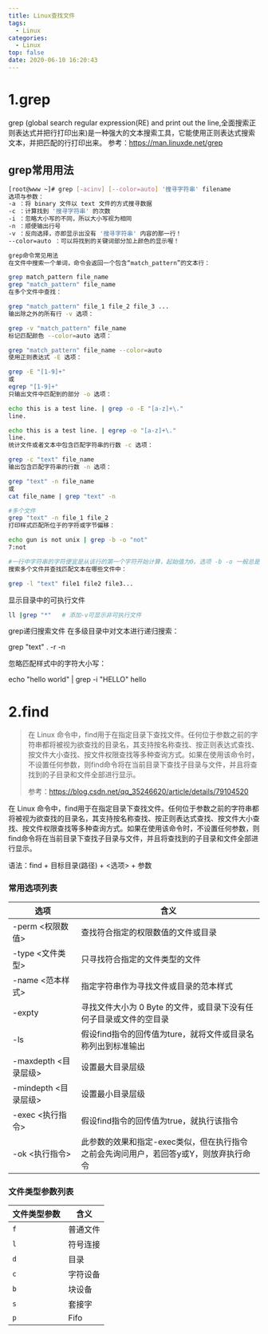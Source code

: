 ```yaml
---
title: Linux查找文件
tags:
  - Linux
categories:
  - Linux
top: false
date: 2020-06-10 16:20:43
---
```

# 1.grep
  grep (global search regular expression(RE) and print out the line,全面搜索正则表达式并把行打印出来)是一种强大的文本搜索工具，它能使用正则表达式搜索文本，并把匹配的行打印出来。
  参考：https://man.linuxde.net/grep
## grep常用用法
```bash
[root@www ~]# grep [-acinv] [--color=auto] '搜寻字符串' filename
选项与参数：
-a ：将 binary 文件以 text 文件的方式搜寻数据
-c ：计算找到 '搜寻字符串' 的次数
-i ：忽略大小写的不同，所以大小写视为相同
-n ：顺便输出行号
-v ：反向选择，亦即显示出没有 '搜寻字符串' 内容的那一行！
--color=auto ：可以将找到的关键词部分加上颜色的显示喔！

grep命令常见用法
在文件中搜索一个单词，命令会返回一个包含“match_pattern”的文本行：

grep match_pattern file_name
grep "match_pattern" file_name
在多个文件中查找：

grep "match_pattern" file_1 file_2 file_3 ...
输出除之外的所有行 -v 选项：

grep -v "match_pattern" file_name
标记匹配颜色 --color=auto 选项：

grep "match_pattern" file_name --color=auto
使用正则表达式 -E 选项：

grep -E "[1-9]+"
或
egrep "[1-9]+"
只输出文件中匹配到的部分 -o 选项：

echo this is a test line. | grep -o -E "[a-z]+\."
line.

echo this is a test line. | egrep -o "[a-z]+\."
line.
统计文件或者文本中包含匹配字符串的行数 -c 选项：

grep -c "text" file_name
输出包含匹配字符串的行数 -n 选项：

grep "text" -n file_name
或
cat file_name | grep "text" -n

#多个文件
grep "text" -n file_1 file_2
打印样式匹配所位于的字符或字节偏移：

echo gun is not unix | grep -b -o "not"
7:not

#一行中字符串的字符便宜是从该行的第一个字符开始计算，起始值为0。选项 -b -o 一般总是配合使用。
搜索多个文件并查找匹配文本在哪些文件中：

grep -l "text" file1 file2 file3...
```
显示目录中的可执行文件
```bash
ll |grep "*"   # 添加-v可显示非可执行文件
```
grep递归搜索文件
在多级目录中对文本进行递归搜索：

grep "text" . -r -n

忽略匹配样式中的字符大小写：

echo "hello world" | grep -i "HELLO"
hello


# 2.find
> 在 Linux 命令中，find用于在指定目录下查找文件。任何位于参数之前的字符串都将被视为欲查找的目录名，其支持按名称查找、按正则表达式查找、按文件大小查找、按文件权限查找等多种查询方式。如果在使用该命令时，不设置任何参数，则find命令将在当前目录下查找子目录与文件，并且将查找到的子目录和文件全部进行显示。
>
> 参考：https://blog.csdn.net/qq_35246620/article/details/79104520

在 Linux 命令中，find用于在指定目录下查找文件。任何位于参数之前的字符串都将被视为欲查找的目录名，其支持按名称查找、按正则表达式查找、按文件大小查找、按文件权限查找等多种查询方式。如果在使用该命令时，不设置任何参数，则find命令将在当前目录下查找子目录与文件，并且将查找到的子目录和文件全部进行显示。

语法：find + 目标目录(路径) + <选项> + 参数

### 常用选项列表

| 选项                 | 含义                                                         |
| -------------------- | ------------------------------------------------------------ |
| -perm <权限数值>     | 查找符合指定的权限数值的文件或目录                           |
| -type <文件类型>     | 只寻找符合指定的文件类型的文件                               |
| -name <范本样式>     | 指定字符串作为寻找文件或目录的范本样式                       |
| -expty               | 寻找文件大小为 0 Byte 的文件，或目录下没有任何子目录或文件的空目录 |
| -ls                  | 假设find指令的回传值为ture，就将文件或目录名称列出到标准输出 |
| -maxdepth <目录层级> | 设置最大目录层级                                             |
| -mindepth <目录层级> | 设置最小目录层级                                             |
| -exec <执行指令>     | 假设find指令的回传值为true，就执行该指令                     |
| -ok <执行指令>       | 此参数的效果和指定-exec类似，但在执行指令之前会先询问用户，若回答y或Y，则放弃执行命令 |

### 文件类型参数列表

| 文件类型参数 | 含义     |
| ------------ | -------- |
| `f`          | 普通文件 |
| `l`          | 符号连接 |
| `d`          | 目录     |
| `c`          | 字符设备 |
| `b`          | 块设备   |
| `s`          | 套接字   |
| `p`          | Fifo     |

### 